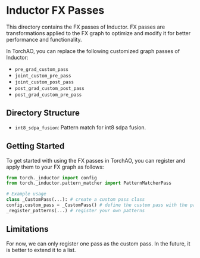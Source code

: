 # Inductor FX Passes

This directory contains the FX passes of Inductor. FX passes are transformations applied to the FX graph to optimize and modify it for better performance and functionality.

In TorchAO, you can replace the following customized graph passes of Inductor:
- `pre_grad_custom_pass`
- `joint_custom_pre_pass`
- `joint_custom_post_pass`
- `post_grad_custom_post_pass`
- `post_grad_custom_pre_pass`

## Directory Structure

- `int8_sdpa_fusion`: Pattern match for int8 sdpa fusion.

## Getting Started

To get started with using the FX passes in TorchAO, you can register and apply them to your FX graph as follows:

```python
from torch._inductor import config
from torch._inductor.pattern_matcher import PatternMatcherPass

# Example usage
class _CustomPass(...): # create a custom pass class
config.custom_pass = _CustomPass() # define the custom pass with the patterns
_register_patterns(...) # register your own patterns

```

## Limitations

For now, we can only register one pass as the custom pass.
In the future, it is better to extend it to a list.
